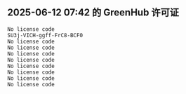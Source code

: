 ## 2025-06-12 07:42 的 GreenHub 许可证
```
No license code
SU3j-VICH-ggff-FrC8-BCF0
No license code
No license code
No license code
No license code
No license code
No license code
No license code
No license code
```
